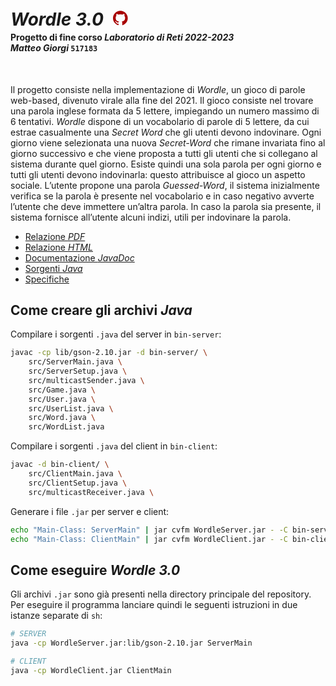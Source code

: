 # *Wordle 3.0* <a href="https://github.com/matteogiorgi/wordle"><svg fill="#a80000" height="2rem" viewBox="-20 -20 84 84" xmlns="http://www.w3.org/2000/svg"><path d="M32 1.7998C15 1.7998 1 15.5998 1 32.7998C1 46.3998 9.9 57.9998 22.3 62.1998C23.9 62.4998 24.4 61.4998 24.4 60.7998C24.4 60.0998 24.4 58.0998 24.3 55.3998C15.7 57.3998 13.9 51.1998 13.9 51.1998C12.5 47.6998 10.4 46.6998 10.4 46.6998C7.6 44.6998 10.5 44.6998 10.5 44.6998C13.6 44.7998 15.3 47.8998 15.3 47.8998C18 52.6998 22.6 51.2998 24.3 50.3998C24.6 48.3998 25.4 46.9998 26.3 46.1998C19.5 45.4998 12.2 42.7998 12.2 30.9998C12.2 27.5998 13.5 24.8998 15.4 22.7998C15.1 22.0998 14 18.8998 15.7 14.5998C15.7 14.5998 18.4 13.7998 24.3 17.7998C26.8 17.0998 29.4 16.6998 32.1 16.6998C34.8 16.6998 37.5 16.9998 39.9 17.7998C45.8 13.8998 48.4 14.5998 48.4 14.5998C50.1 18.7998 49.1 22.0998 48.7 22.7998C50.7 24.8998 51.9 27.6998 51.9 30.9998C51.9 42.7998 44.6 45.4998 37.8 46.1998C38.9 47.1998 39.9 49.1998 39.9 51.9998C39.9 56.1998 39.8 59.4998 39.8 60.4998C39.8 61.2998 40.4 62.1998 41.9 61.8998C54.1 57.7998 63 46.2998 63 32.5998C62.9 15.5998 49 1.7998 32 1.7998Z"/></svg></a>
<h4 style="margin-top: -1rem;">Progetto di fine corso <i>Laboratorio di Reti 2022-2023</i><br><i>Matteo Giorgi</i> <code>517183</code></h4>

<br>

Il progetto consiste nella implementazione di *Wordle*, un gioco di parole web-based, divenuto virale alla fine del 2021. Il gioco consiste nel trovare una parola inglese formata da 5 lettere, impiegando un numero massimo di 6 tentativi. *Wordle* dispone di un vocabolario di parole di 5 lettere, da cui estrae casualmente una *Secret Word* che gli utenti devono indovinare. Ogni giorno viene selezionata una nuova *Secret-Word* che rimane invariata fino al giorno successivo e che viene proposta a tutti gli utenti che si collegano al sistema durante quel giorno. Esiste quindi una sola parola per ogni giorno e tutti gli utenti devono indovinarla: questo attribuisce al gioco un aspetto sociale. L’utente propone una parola *Guessed-Word*, il sistema inizialmente verifica se la parola è presente nel vocabolario e in caso negativo avverte l’utente che deve immettere un’altra parola. In caso la parola sia presente, il sistema fornisce all’utente alcuni indizi, utili per indovinare la parola.

- [Relazione *PDF*](https://www.geoteo.net/wordle/relazione/relazione.pdf)
- [Relazione *HTML*](https://www.geoteo.net/wordle/relazione/notes/relazione.html)
- [Documentazione *JavaDoc*](https://www.geoteo.net/wordle/doc/allclasses-index.html)
- [Sorgenti *Java*](https://github.com/matteogiorgi/wordle/tree/master/src)
- [Specifiche](https://www.geoteo.net/wordle/specifiche-wordle.pdf)




## Come creare gli archivi *Java*

Compilare i sorgenti `.java` del server in `bin-server`:

```bash
javac -cp lib/gson-2.10.jar -d bin-server/ \
    src/ServerMain.java \
    src/ServerSetup.java \
    src/multicastSender.java \
    src/Game.java \
    src/User.java \
    src/UserList.java \
    src/Word.java \
    src/WordList.java
```

Compilare i sorgenti `.java` del client in `bin-client`:

```bash
javac -d bin-client/ \
    src/ClientMain.java \
    src/ClientSetup.java \
    src/multicastReceiver.java \
```

Generare i file `.jar` per server e client:

```bash
echo "Main-Class: ServerMain" | jar cvfm WordleServer.jar - -C bin-server/ .
echo "Main-Class: ClientMain" | jar cvfm WordleClient.jar - -C bin-client/ .
```




## Come eseguire *Wordle 3.0*

Gli archivi `.jar` sono già presenti nella directory principale del repository. Per eseguire il programma lanciare quindi le seguenti istruzioni in due istanze separate di `sh`:

```bash
# SERVER
java -cp WordleServer.jar:lib/gson-2.10.jar ServerMain

# CLIENT
java -cp WordleClient.jar ClientMain
```
